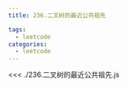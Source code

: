 ```yaml
---
title: 236.二叉树的最近公共祖先

tags:
  - leetcode
categories:
  - leetcode
---
```


<<< ./236.二叉树的最近公共祖先.js
